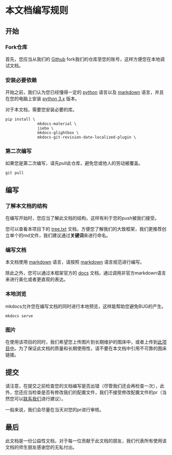 # 本文档编写规则

## 开始

### Fork仓库

首先，您应当从我们的 [Github](https://github.com/buaainfo/buaainfo "仓库") fork我们的仓库至您的账号，这样方便您在本地调试文档。

### 安装必要依赖

开始之前，我们认为您已经懂得一定的 [python](https://www.python.org/) 语言以及 [markdown](https://www.markdownguide.org/) 语言，并且在您的电脑上安装 [python 3.x](https://www.python.org/downloads/) 版本。

对于本文档，需要您安装必要的库。

```shell title="Pip Install"
pip install \
              mkdocs-material \
              jieba \
              mkdocs-glightbox \
              mkdocs-git-revision-date-localized-plugin \
```
### 第二次编写

如果您是第二次编写，请先pull此仓库，避免您或他人的劳动被覆盖。

```git title="Git"
git pull
```

## 编写

### 了解本文档的结构

在编写开始时，您应当了解此文档的结构，这样有利于您的push被我们接受。

您可以查看本项目下的 [tree.txt](https://github.com/buaainfo/buaainfo/blob/main/docs/tree.txt) 文档，方便您了解我们的大致框架，我们更推荐创立单个的md文件，我们建议通过**关键词**来进行命名。

### 编写文档

本文档使用 [markdown](https://www.markdownguide.org/) 语言，请按照 [markdown](https://www.markdownguide.org/) 语言规范进行编写。

除此之外，您可以通过本框架官方的 [docs](https://squidfunk.github.io/mkdocs-material/reference/) 文档，通过调用非官方markdown语言来进行美化或者更直观的表达。

### 本地浏览

mkdocs允许您在编写文档的同时进行本地预览，这样能帮助您避免BUG的产生。

```
mkdocs serve
```

### 图片

在使用该项目的同时，我们希望您上传图片到长期维护的图床中，或者上传到[此项目中](images)。为了保证此文档的质量和长期使用性，请不要在本文档中引用不可靠的图床链接。

## 提交

请注意，在提交之前检查您的文档编写是否出错（尽管我们还会再检查一次），此外，您还应当检查是否有修改我们的配置文件，我们不接受修改配置文件的pr（当然您可以[联系我们](mailto:buaainfo@proton.me)进行建议）。

一般来说，我们会尽量在当天对您的pr进行审核。

## 最后

此文档是一份公益性文档，对于每一位贡献于此文档的朋友，我们代表所有使用该文档的师生朋友感谢您的无私付出。
